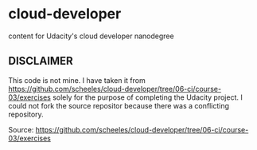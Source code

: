# cloud-developer
content for Udacity's cloud developer nanodegree
## DISCLAIMER
 This code is not mine. I have taken it from https://github.com/scheeles/cloud-developer/tree/06-ci/course-03/exercises solely for the purpose of completing the Udacity project. I could not fork the source repositor because there was a conflicting repository.

Source: 
https://github.com/scheeles/cloud-developer/tree/06-ci/course-03/exercises
